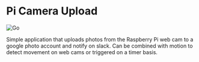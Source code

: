 # Pi Camera Upload
![Go](https://github.com/ryanpudd/pi-camera-upload/workflows/Go/badge.svg)

Simple application that uploads photos from the Raspberry Pi web cam to a google photo account and notify on slack.
Can be combined with motion to detect movement on web cams or triggered on a timer basis.
